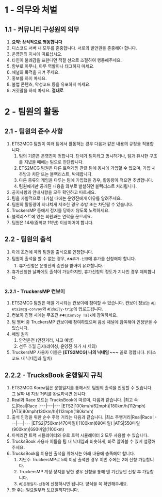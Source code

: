 # 1 - 의무와 처벌

## 1.1 - 커뮤니티 구성원의 의무
1. **요약: 상식적으로 행동합니다**
1. 디스코드 서버 내 모두를 존중합니다. 서로의 발언권을 존중해야 합니다.
1. 운영진의 지시에 따르십시오.
1. 타인이 불쾌감을 표한다면 적절 선으로 조절하여 행동해주세요.
1. 함부로 아무나, 아무 역할이나 태그하지 마세요.
1. 채널의 목적을 지켜 주세요.
1. 홍보를 하지 마세요.
1. 불법 콘텐츠, 악성코드 등을 유포하지 마세요.
1. 거짓말을 하지 마세요. **절대로**

# 2 - 팀원의 활동

## 2.1 - 팀원의 준수 사항
1. ETS2MCG 팀원이 여러 팀에서 활동하는 경우 다음과 같은 내용의 규정을 적용합니다.
    1. 팀의 기준은 운영진이 정합니다. 단체가 팀이라고 명시하거나, 팀과 유사한 구조를 지녔을 때에는 팀으로 판단합니다.
    1. ETS2MCG 팀원은 다른 트럭게임 관련 팀에 동시에 가입할 수 없으며, 가입 시 추방과 차단 또는 블랙리스트, 박제합니다.
    1. 다른 종류의 게임을 다루는 팀에 가입했을 경우, 활동량이 적으면 추방합니다.
    1. 팀원에게만 공개된 내용을 외부로 발설하면 블랙리스트 처리됩니다.
1. 공지사항과 안내사항을 모두 확인하고 따르세요.
1. 팀을 자발적으로 나가실 때에는 운영진에게 이유를 알려주세요.
1. 팀원의 활동량이 지나치게 저조한 경우 추방 또는 차단될 수 있습니다.
1. TruckersMP 등에서 정지를 당하지 않도록 노력하세요.
1. 블랙리스트에 있는 회원과는 연락을 끊으세요.
1. 팀원은 14세(중학교 1학년) 이상이어야 합니다.

## 2.2 - 팀원의 출석
1. 아래 조건에 따라 팀원을 출석으로 인정합니다.
1. 팀원이 출석을 할 수 없는 경우, `#⛺휴가-신청`에 휴가를 신청해야 합니다.
    1. 휴가신청은 운영진의 승인을 받아야 유효합니다.
1. 휴가신청한 날짜에도 출석이 가능하지만, 휴가신청의 정도가 지나친 경우 제외합니다.

### 2.2.1 - TruckersMP 컨보이
1. ETS2MCG 팀원은 매일 게시되는 컨보이에 참여할 수 있습니다. 컨보이 정보는 `#🚛ets2mcg-convoy`와 `#🚚daily-trip`에 업로드됩니다.
1. 컨보이 진행 시에는 무조건 `#🔊🚚Convoy Talk`에 참여하세요.
1. 팀 멤버 중 TruckersMP 컨보이에 참여하였으며 음성 채널에 참여해야 인정받을 수 있습니다.
1. 떼빙 원칙
    1. 안전운전 (안전거리, 사고 예방)
    1. 선두 추월 금지(레이싱, 운영진 허가 시 제외)
1. TruckersMP 사용자 이름은 **[ETS2MCG] 나의 닉네임 \~\~\~** 꼴로 정합니다. (디스코드 내 닉네임과 일치)

## 2.2.2 - TrucksBook 운행일지 규칙
1. ETS2MCG Korea팀은 운행일지를 통해서도 팀원의 출석을 인정할 수 있습니다. 그 날짜 내 지정 거리를 완료하시면 됩니다.
1. Real과 Race 모드는 TrucksBook에 따르며, 다음과 같습니다.
    |최고 속도|Real|Race
    |---|---|---
    |ETS2|100km/h(62mph)|180km/h(112mph)
    |ATS|80mph(130km/h)|112mph(180km/h)
1. 출석 인정을 위한 순수 주행 거리는 다음과 같습니다.
    |최소 주행거리|Real|Race
    |---|---|---
    |ETS2|750km(470마일)|1100km(690마일)
    |ATS|550마일(900km)|690마일(1100km)
1. 아메리칸 트럭 시뮬레이터와 유로 트럭 시뮬레이터 2 모두 사용할 수 있습니다.
1. TrucksBook 사용자 이름을 팀 내 닉네임과 비슷하게, 바로 알아볼 수 있게 설정해주세요.
1. TrucksBook을 이용한 출석을 위해서는 아래 내용에 충족해야 합니다.
    1. 지난주 TruckersMP로 5회 이상 출석한 경우 이번 주에는 2회 신청 가능합니다.
    1. TruckersMP 계정 정지를 당한 경우 신청을 통해 밴 기간동안 신청 후 가능합니다.
    1. `#🧭운행일지-신청`에 신청하시면 됩니다. 양식을 꼭 확인해주세요.
1.  한 주는 일요일부터 토요일까지입니다.
